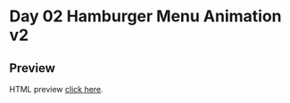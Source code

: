 # Day 02 Hamburger Menu Animation v2

## Preview

HTML preview [click here](https://htmlpreview.github.io/?https://github.com/ariefid/learning-html-css/blob/main/day-02-hamburger-menu-animation-v2/index.html).
